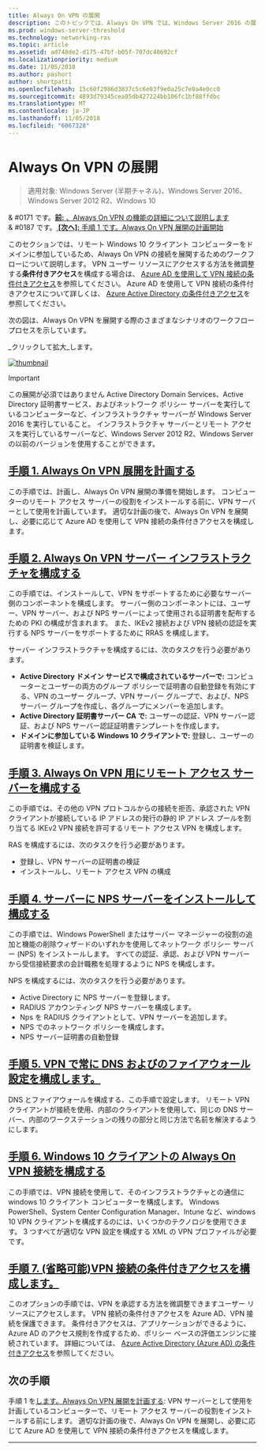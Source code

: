 ```yaml
---
title: Always On VPN の展開
description: このトピックでは、Always On VPN では、Windows Server 2016 の展開について詳しく説明します。
ms.prod: windows-server-threshold
ms.technology: networking-ras
ms.topic: article
ms.assetid: ad748de2-d175-47bf-b05f-707dc48692cf
ms.localizationpriority: medium
ms.date: 11/05/2018
ms.author: pashort
author: shortpatti
ms.openlocfilehash: 15c60f2986d3837c5c6e03f9e0a25c7e0a4e0cc0
ms.sourcegitcommit: 4893d79345cea85db427224bb106fc1bf88ffdbc
ms.translationtype: MT
ms.contentlocale: ja-JP
ms.lasthandoff: 11/05/2018
ms.locfileid: "6067328"
---
```

# Always On VPN の展開

>適用対象: Windows Server (半期チャネル)、Windows Server 2016、Windows Server 2012 R2、Windows 10

& #0171 です。[**前:** 、Always On VPN の機能の詳細について説明します](always-on-vpn-adv-options.md)<br>
& #0187 です。[ **[次へ]:** 手順 1 です。Always On VPN 展開の計画開始](always-on-vpn-deploy-planning.md)

このセクションでは、リモート Windows 10 クライアント コンピューターをドメインに参加しているため、Always On VPN の接続を展開するためのワークフローについて説明します。 VPN ユーザー リソースにアクセスする方法を微調整する**条件付きアクセス**を構成する場合は、 [Azure AD を使用して VPN 接続の条件付きアクセス](../../ad-ca-vpn-connectivity-windows10.md)を参照してください。 Azure AD を使用して VPN 接続の条件付きアクセスについて詳しくは、 [Azure Active Directory の条件付きアクセス](https://docs.microsoft.com/azure/active-directory/active-directory-conditional-access-azure-portal)を参照してください。 


次の図は、Always On VPN を展開する際のさまざまなシナリオのワークフロー プロセスを示しています。 

_クリックして拡大_します。

<a href="../../../../media/Always-On-Vpn/always-on-vpn-deployment-workflow.png" alt="Full-sized view of the Always On VPN deployment workflow" target="_blank">![thumbnail](../../../../media/Always-On-Vpn/always-on-vpn-deployment-workflow-sm.png)
</a> 

>[!IMPORTANT]
>この展開が必須ではありません Active Directory Domain Services、Active Directory 証明書サービス、およびネットワーク ポリシー サーバーを実行しているコンピューターなど、インフラストラクチャ サーバーが Windows Server 2016 を実行していること。 インフラストラクチャ サーバーとリモート アクセスを実行しているサーバーなど、Windows Server 2012 R2、Windows Server の以前のバージョンを使用することができます。

## [手順 1.  Always On VPN 展開を計画する](always-on-vpn-deploy-planning.md)

この手順では、計画し、Always On VPN 展開の準備を開始します。 コンピューターのリモート アクセス サーバーの役割をインストールする前に、VPN サーバーとして使用を計画しています。 適切な計画の後で、Always On VPN を展開し、必要に応じて Azure AD を使用して VPN 接続の条件付きアクセスを構成します。

## [手順 2.  Always On VPN サーバー インフラストラクチャを構成する](vpn-deploy-server-infrastructure.md)

この手順では、インストールして、VPN をサポートするために必要なサーバー側のコンポーネントを構成します。 サーバー側のコンポーネントには、ユーザー、VPN サーバー、および NPS サーバーによって使用される証明書を配布するための PKI の構成が含まれます。  また、IKEv2 接続および VPN 接続の認証を実行する NPS サーバーをサポートするために RRAS を構成します。

サーバー インフラストラクチャを構成するには、次のタスクを行う必要があります。
- **Active Directory ドメイン サービスで構成されているサーバーで:** コンピューターとユーザーの両方のグループ ポリシーで証明書の自動登録を有効にする、VPN のユーザー グループ、VPN サーバー グループで、および、NPS サーバー グループを作成し、各グループにメンバーを追加します。
- **Active Directory 証明書サーバー CA で:** ユーザーの認証、VPN サーバー認証、および NPS サーバー認証証明書テンプレートを作成します。
- **ドメインに参加している Windows 10 クライアントで:** 登録し、ユーザーの証明書を検証します。

## [手順 3.  Always On VPN 用にリモート アクセス サーバーを構成する](vpn-deploy-ras.md)

この手順では、その他の VPN プロトコルからの接続を拒否、承認された VPN クライアントが接続している IP アドレスの発行の静的 IP アドレス プールを割り当てる IKEv2 VPN 接続を許可するリモート アクセス VPN を構成します。

RAS を構成するには、次のタスクを行う必要があります。
- 登録し、VPN サーバーの証明書の検証
- インストールし、リモート アクセス VPN の構成

## [手順 4.  サーバーに NPS サーバーをインストールして構成する](vpn-deploy-nps.md)

この手順では、Windows PowerShell またはサーバー マネージャーの役割の追加と機能の削除ウィザードのいずれかを使用してネットワーク ポリシー サーバー (NPS) をインストールします。 すべての認証、承認、および VPN サーバーから受信接続要求の会計職務を処理するように NPS を構成します。

NPS を構成するには、次のタスクを行う必要があります。
- Active Directory に NPS サーバーを登録します。
- RADIUS アカウンティング NPS サーバーを構成します。
- Nps を RADIUS クライアントとして、VPN サーバーを追加します。
- NPS でのネットワーク ポリシーを構成します。
- NPS サーバー証明書の自動登録

## [手順 5.  VPN で常に DNS およびのファイアウォール設定を構成します。](vpn-deploy-dns-firewall.md)

DNS とファイアウォールを構成する、この手順で設定します。 リモート VPN クライアントが接続を使用、内部のクライアントを使用して、同じの DNS サーバー、内部のワークステーションの残りの部分と同じ方法で名前を解決するようにします。 

## [手順 6.  Windows 10 クライアントの Always On VPN 接続を構成する](vpn-deploy-client-vpn-connections.md)

この手順では、VPN 接続を使用して、そのインフラストラクチャとの通信に windows 10 クライアント コンピューターを構成します。 Windows PowerShell、System Center Configuration Manager、Intune など、windows 10 VPN クライアントを構成するのには、いくつかのテクノロジを使用できます。 3 つすべてが適切な VPN 設定を構成する XML の VPN プロファイルが必要です。 

## [手順 7.  (省略可能)VPN 接続の条件付きアクセスを構成します。](../../ad-ca-vpn-connectivity-windows10.md) 
このオプションの手順では、VPN を承認する方法を微調整できますユーザー リソースにアクセスします。 VPN 接続の条件付きアクセスを Azure AD、VPN 接続を保護できます。 条件付きアクセスは、アプリケーションができるように、Azure AD のアクセス規則を作成するため、ポリシー ベースの評価エンジンに接続されています。 詳細については、 [Azure Active Directory (Azure AD) の条件付きアクセス](https://docs.microsoft.com/azure/active-directory/active-directory-conditional-access-azure-portal)を参照してください。


## 次の手順
手順 1 を[します。Always On VPN 展開を計画する](always-on-vpn-deploy-planning.md): VPN サーバーとして使用を計画しているコンピューターで、リモート アクセス サーバーの役割をインストールする前にします。 適切な計画の後で、Always On VPN を展開し、必要に応じて Azure AD を使用して VPN 接続の条件付きアクセスを構成します。  



---